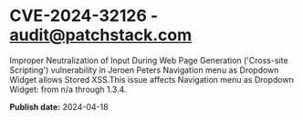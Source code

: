 # CVE-2024-32126 - audit@patchstack.com

Improper Neutralization of Input During Web Page Generation ('Cross-site Scripting') vulnerability in Jeroen Peters Navigation menu as Dropdown Widget allows Stored XSS.This issue affects Navigation menu as Dropdown Widget: from n/a through 1.3.4.



**Publish date:** 2024-04-18
